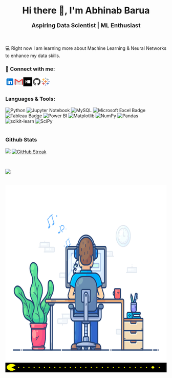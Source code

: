 
<h1 align="center">
 Hi there 👋, I'm Abhinab Barua

</h1>

<p align="center" style="font-size: 18px;"><strong>Aspiring Data Scientist | ML Enthusiast</strong></p>

<img src="https://github.com/abhinabbarua/abhinabbarua/assets/50176281/5d156b77-1993-4c36-8c65-9b88c8e8f667" width="16" height="16">

💻 Right now I am learning more about Machine Learning & Neural Networks to enhance my data skills.

### 🤝 Connect with me:

<a href="https://www.linkedin.com/in/abhinab-b-1013702a6/" target="_blank"><img align="left" src="images/linkedin.svg" alt="Abhinab | LinkedIn" width="28px"/></a>
<a href="mailto:abhinabbarua@gmail.com" target="_blank"><img align="left" src="images/gmail.svg" alt="Abhinab | Gmail" width="28px"/></a>
<a href="https://www.hackerrank.com/abhinabbarua" target="_blank"><img align="left" src="images/hackerrank.svg" alt="Abhinab | Hackerrank" width="28px"/></a>
<a href="https://github.com/abhinabbarua" target="_blank"><img align="left" src="images/github.svg" alt="Abhinab | Github" width="28px"/></a>
<a href="https://public.tableau.com/app/profile/abhinab.barua" target="_blank"><img align="left" src="images/tableau.svg" alt="Abhinab | Tableau" width="28px"/></a>

</br>
</br>

### Languages & Tools:

<div>
    <img src="https://img.shields.io/badge/python-3670A0?style=for-the-badge&logo=python&logoColor=ffdd54" alt="Python" width="75px">
    <img src="https://img.shields.io/badge/jupyter-%23FA0F00.svg?style=for-the-badge&logo=jupyter&logoColor=white" alt="Jupyter Notebook" width="75px">
    <img src="https://img.shields.io/badge/mysql-%2300f.svg?style=for-the-badge&logo=mysql&logoColor=white" alt="MySQL" width="75px">
    <img src="https://img.shields.io/badge/Microsoft%20Excel-217346.svg?style=for-the-badge&logo=Microsoft-Excel&logoColor=white" alt="Microsoft Excel Badge" width="75px">
    <img src="https://img.shields.io/badge/Tableau-E97627.svg?style=for-the-badge&logo=Tableau&logoColor=white" alt="Tableau Badge" width="75px">
    <img src="https://img.shields.io/badge/power_bi-F2C811?style=for-the-badge&logo=powerbi&logoColor=black" alt="Power BI" width="75px">
    <img src="https://img.shields.io/badge/Matplotlib-%23ffffff.svg?style=for-the-badge&logo=Matplotlib&logoColor=black" alt="Matplotlib" width="75px">
    <img src="https://img.shields.io/badge/numpy-%23013243.svg?style=for-the-badge&logo=numpy&logoColor=white" alt="NumPy" width="75px">
    <img src="https://img.shields.io/badge/pandas-%23150458.svg?style=for-the-badge&logo=pandas&logoColor=white" alt="Pandas" width="75px">
    <img src="https://img.shields.io/badge/scikit--learn-%23F7931E.svg?style=for-the-badge&logo=scikit-learn&logoColor=white" alt="scikit-learn" width="75px">
    <img src="https://img.shields.io/badge/SciPy-%230C55A5.svg?style=for-the-badge&logo=scipy&logoColor=white" alt="SciPy" width="75px">
</div>

</br>

### Github Stats

![](https://github-readme-stats.vercel.app/api?username=abhinabbarua&theme=tokyonight-duo&card_width=400)
[![GitHub Streak](https://github-readme-streak-stats.herokuapp.com?user=abhinabbarua&theme=tokyonight-duo&card_width=400)](https://git.io/streak-stats)

</br>

![](https://komarev.com/ghpvc/?username=abhinabbarua)

</br>

<img src="https://github.com/abhinabbarua/abhinabbarua/blob/main/images/238353480-219bcc70-f5dc-466b-9a60-29653d8e8433.gif" alt="Your Image" width="800" height="550">
<img src="https://github.com/abhinabbarua/abhinabbarua/blob/main/images/212284158-e840e285-664b-44d7-b79b-e264b5e54825.gif" alt="Your Image" width="800" height="30">

<!--
**abhinabbarua/abhinabbarua** is a ✨ _special_ ✨ repository because its `README.md` (this file) appears on your GitHub profile.

Here are some ideas to get you started:

- 🔭 I’m currently working on ...
- 🌱 I’m currently learning ...
- 👯 I’m looking to collaborate on ...
- 🤔 I’m looking for help with ...
- 💬 Ask me about ...
- 📫 How to reach me: ...
- 😄 Pronouns: ...
- ⚡ Fun fact: ...
-->
